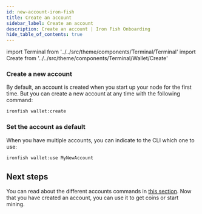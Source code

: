 ```yaml
---
id: new-account-iron-fish
title: Create an account
sidebar_label: Create an account
description: Create an account | Iron Fish Onboarding
hide_table_of_contents: true
---
```


import Terminal from '../../src/theme/components/Terminal/Terminal'
import Create from '../../src/theme/components/Terminal/Wallet/Create'

### Create a new account

By default, an account is created when you start up your node for the first time. But you can create a new account at any time with the following command:

```sh
ironfish wallet:create
```

<Terminal command={Create} />

### Set the account as default
When you have multiple accounts, you can indicate to the CLI which one to use:
```sh
ironfish wallet:use MyNewAccount
```

## Next steps

You can read about the different accounts commands in [this section](wallet.md).
Now that you have created an account, you can use it to get coins or start mining.
